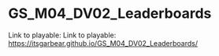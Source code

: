 # GS_M04_DV02_Leaderboards
 
Link to playable: Link to playable: https://itsgarbear.github.io/GS_M04_DV02_Leaderboards/
